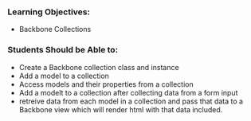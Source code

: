 ### Learning Objectives:

- Backbone Collections

### Students Should be Able to:
- Create a Backbone collection class and instance
- Add a model to a collection
- Access models and their properties from a collection
- Add a modelt to a collection after collecting data from a form input
- retreive data from each model in a collection and pass that data to a Backbone view which will render html with that data included.
